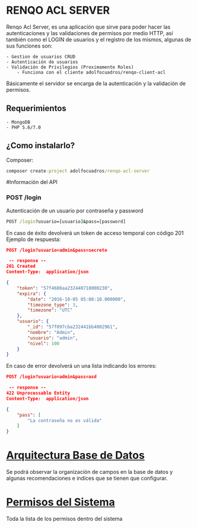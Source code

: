 # RENQO ACL SERVER
Renqo Acl Server, es una aplicación que sirve para poder hacer las
autenticaciones y las validaciones de permisos por medio HTTP, así
también como el LOGIN de usuarios y el registro de los mismos, algunas
de sus funciones son:
    
    - Gestion de usuarios CRUD
    - Autenticación de usuarios
    - Validación de Privilegios (Proximamente Roles) 
        - Funciona con el cliente adolfocuadros/renqo-client-acl
         
Básicamente el servidor se encarga de la autenticación y la validación
de permisos.

## Requerimientos

    - MongoDB
    - PHP 5.6/7.0

## ¿Como instalarlo?
Composer:
```cmd
composer create-project adolfocuadros/renqo-acl-server
```

#Información del API

### POST /login
Autenticación de un usuario por contraseña y password
```cmd
POST /login?usuario=[usuario]&pass=[password]
```

En caso de éxito devolverá un token de acceso temporal con código 201
Ejemplo de respuesta:
```json
POST /login?usuario=admin&pass=secreto

 -- response --
201 Created
Content-Type:  application/json

{
    "token": "57f4608aa232440718000230",
    "expira": {
        "date": "2016-10-05 05:08:10.000000",
        "timezone_type": 3,
        "timezone": "UTC"
    },
    "usuario": {
        "_id": "57f097cba232441bb4002961",
        "nombre": "Admin",
        "usuario": "admin",
        "nivel": 100
    }
}
```
En caso de error devolverá un una lista indicando los errores:
```json
POST /login?usuario=admin&pass=asd

 -- response --
422 Unprocessable Entity
Content-Type:  application/json

{
    "pass": [
        "La contraseña no es válida"
    ]
}
```
# [Arquitectura Base de Datos](doc/db.md)
Se podrá observar la organización de campos en la base de datos y algunas
recomendaciones e indices que se tienen que configurar.

# [Permisos del Sistema](doc/permisos.md)
Toda la lista de los permisos dentro del sistema